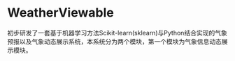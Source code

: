 # WeatherViewable
初步研发了一套基于机器学习方法Scikit-learn(sklearn)与Python结合实现的气象预报以及气象动态展示系统，本系统分为两个模块，第一个模块为气象信息动态展示模块。
